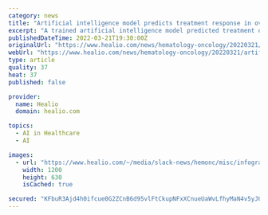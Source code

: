 ```yaml
---
category: news
title: "Artificial intelligence model predicts treatment response in ovarian cancer"
excerpt: "A trained artificial intelligence model predicted treatment outcomes before surgery of women with high-grade serous ovarian cancer, according to study results.Researchers presented the findings of the pilot study in a plenary session during the Society of Gynecologic Oncology 2022 Annual Meeting on Women’s Cancer."
publishedDateTime: 2022-03-21T19:30:00Z
originalUrl: "https://www.healio.com/news/hematology-oncology/20220321/artificial-intelligence-model-predicts-treatment-response-in-ovarian-cancer"
webUrl: "https://www.healio.com/news/hematology-oncology/20220321/artificial-intelligence-model-predicts-treatment-response-in-ovarian-cancer"
type: article
quality: 37
heat: 37
published: false

provider:
  name: Healio
  domain: healio.com

topics:
  - AI in Healthcare
  - AI

images:
  - url: "https://www.healio.com/~/media/slack-news/hemonc/misc/infographics/hot-infographics/2022/03-march/hot0322glassman_sgo_ig_web.jpg"
    width: 1200
    height: 630
    isCached: true

secured: "KFbuR3Ajd4h0ifcue0G2ZCnB6d95vlFtCkupNFxXCnueUaWvLfhyMaN4v5yJ0y29QuKeyZdawYdlhPDuInExWkuemBHhSiY/SHu3gbII9StiLr169nQwVm7uBs8QK/vEHQNGh741I9wmOzGzasyfTTZWdbpUw/XGz3NY0XKvvHgC31WmAqStL6ui6C5pjszAniS8TYsdajIlCaapbzXHWh05F5KixsGGa7CdE01L1HYe4+wMLwRARg6pKoNC9mYM4vp0W3J0Sj2rUwBSG/5i+pcCNni5eHNHZC20DnwAtdsDASbL9UDzgUFUy+pl0S6GxaYDQaBKUY5XTFs4imFQ6oPYs/iNWD9vdGv7ojCVLMQ=;V0cVQqvJ2EoVL6tEXye2aQ=="
---
```


